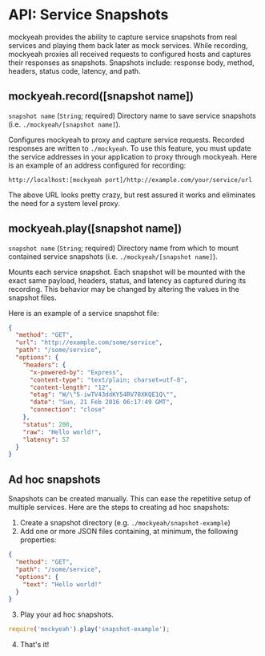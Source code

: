 # API: Service Snapshots

mockyeah provides the ability to capture service snapshots from real services and playing them back later as mock services.
While recording, mockyeah proxies all received requests to configured hosts and captures their responses as snapshots.
Snapshots include: response body, method, headers, status code, latency, and path.

## mockyeah.record([snapshot name])

`snapshot name` (`String`; required) Directory name to save service snapshots
(i.e. `./mockyeah/[snapshot name]`).

Configures mockyeah to proxy and capture service requests. Recorded responses
are written to `./mockyeah`. To use this feature, you must update
the service addresses in your application to proxy through mockyeah. Here is an
example of an address configured for recording:

```
http://localhost:[mockyeah port]/http://example.com/your/service/url
```

The above URL looks pretty crazy, but rest assured it works and eliminates the need for a system level proxy.

## mockyeah.play([snapshot name])

`snapshot name` (`String`; required) Directory name from which to mount contained
service snapshots (i.e. `./mockyeah/[snapshot name]`).

Mounts each service snapshot. Each snapshot will be mounted with the
exact same payload, headers, status, and latency as captured during its recording.
This behavior may be changed by altering the values in the snapshot files.

Here is an example of a service snapshot file:

```json
{
  "method": "GET",
  "url": "http://example.com/some/service",
  "path": "/some/service",
  "options": {
    "headers": {
      "x-powered-by": "Express",
      "content-type": "text/plain; charset=utf-8",
      "content-length": "12",
      "etag": "W/\"5-iwTV43ddKY54RV78XKQE1Q\"",
      "date": "Sun, 21 Feb 2016 06:17:49 GMT",
      "connection": "close"
    },
    "status": 200,
    "raw": "Hello world!",
    "latency": 57
  }
}
```

## Ad hoc snapshots

Snapshots can be created manually. This can ease the repetitive setup of multiple
services. Here are the steps to creating ad hoc snapshots:

1. Create a snapshot directory (e.g. `./mockyeah/snapshot-example`)
2. Add one or more JSON files containing, at minimum, the following properties:

```json
{
  "method": "GET",
  "path": "/some/service",
  "options": {
    "text": "Hello world!"
  }
}
```

3. Play your ad hoc snapshots.

```js
require('mockyeah').play('snapshot-example');
```

4. That's it!
